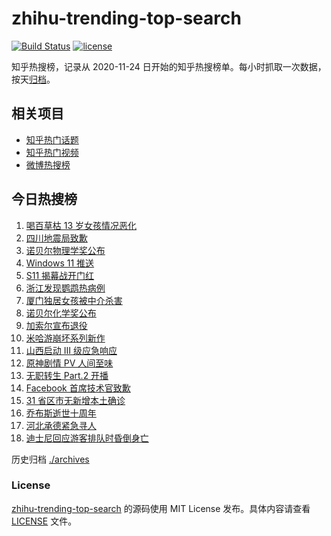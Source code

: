 # zhihu-trending-top-search

[![Build Status](https://github.com/justjavac/zhihu-trending-top-search/workflows/ci/badge.svg?branch=main)](https://github.com/justjavac/zhihu-trending-top-search/actions)
[![license](https://img.shields.io/github/license/justjavac/zhihu-trending-top-search)](https://github.com/justjavac/zhihu-trending-top-search/blob/main/LICENSE)

知乎热搜榜，记录从 2020-11-24 日开始的知乎热搜榜单。每小时抓取一次数据，按天[归档](./archives)。

## 相关项目

- [知乎热门话题](https://github.com/justjavac/zhihu-trending-hot-questions)
- [知乎热门视频](https://github.com/justjavac/zhihu-trending-hot-video)
- [微博热搜榜](https://github.com/justjavac/weibo-trending-hot-search)

## 今日热搜榜

<!-- BEGIN -->
<!-- 最后更新时间 Thu Oct 07 2021 17:05:26 GMT+0800 (China Standard Time) -->

1. [喝百草枯 13 岁女孩情况恶化](https://www.zhihu.com/search?q=百草枯)
1. [四川地震局致歉](https://www.zhihu.com/search?q=四川地震)
1. [诺贝尔物理学奖公布](https://www.zhihu.com/search?q=诺贝尔物理学奖)
1. [Windows 11 推送](https://www.zhihu.com/search?q=Windows11)
1. [S11 揭幕战开门红](https://www.zhihu.com/search?q=lng)
1. [浙江发现鹦鹉热病例](https://www.zhihu.com/search?q=鹦鹉热)
1. [厦门独居女孩被中介杀害](https://www.zhihu.com/search?q=独居女孩被杀)
1. [诺贝尔化学奖公布](https://www.zhihu.com/search?q=诺贝尔化学奖)
1. [加索尔宣布退役](https://www.zhihu.com/search?q=加索尔)
1. [米哈游崩坏系列新作](https://www.zhihu.com/search?q=崩坏：星穹铁道)
1. [山西启动 Ⅲ 级应急响应](https://www.zhihu.com/search?q=山西)
1. [原神剧情 PV 人间至味](https://www.zhihu.com/search?q=原神)
1. [无职转生 Part.2 开播](https://www.zhihu.com/search?q=无职转生)
1. [Facebook 首席技术官致歉](https://www.zhihu.com/search?q=Facebook)
1. [31 省区市无新增本土确诊](https://www.zhihu.com/search?q=全国疫情)
1. [乔布斯逝世十周年](https://www.zhihu.com/search?q=乔布斯)
1. [河北承德紧急寻人](https://www.zhihu.com/search?q=承德密切接触者)
1. [迪士尼回应游客排队时昏倒身亡](https://www.zhihu.com/search?q=迪士尼)

<!-- END -->

历史归档 [./archives](./archives)

### License

[zhihu-trending-top-search](https://github.com/justjavac/zhihu-trending-top-search)
的源码使用 MIT License 发布。具体内容请查看 [LICENSE](./LICENSE) 文件。
